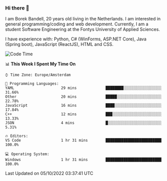 ### Hi there 👋

I am Borek Bandell, 20 years old living in the Netherlands. I am interested in general programming/coding and web development. Currently, I am a student Software Engineering at the Fontys University of Applied Sciences.

I have experience with: Python, C# (WinForms, ASP.NET Core), Java (Spring boot), JavaScript (ReactJS), HTML and CSS.

<!--START_SECTION:waka-->
![Code Time](http://img.shields.io/badge/Code%20Time-239%20hrs%2029%20mins-blue)

📊 **This Week I Spent My Time On** 

```text
⌚︎ Time Zone: Europe/Amsterdam

💬 Programming Languages: 
YAML                     29 mins             ████████░░░░░░░░░░░░░░░░░   31.66% 
Other                    20 mins             █████░░░░░░░░░░░░░░░░░░░░   22.78% 
JavaScript               16 mins             ████░░░░░░░░░░░░░░░░░░░░░   17.84% 
C++                      12 mins             ███░░░░░░░░░░░░░░░░░░░░░░   13.33% 
JSON                     4 mins              █░░░░░░░░░░░░░░░░░░░░░░░░   5.31%

🔥 Editors: 
VS Code                  1 hr 31 mins        █████████████████████████   100.0%

💻 Operating System: 
Windows                  1 hr 31 mins        █████████████████████████   100.0%

```


 Last Updated on 05/10/2022 03:37:41 UTC
<!--END_SECTION:waka-->

<!--**tcBorek2002/tcBorek2002** is a ✨ _special_ ✨ repository because its `README.md` (this file) appears on your GitHub profile.

Here are some ideas to get you started:

- 🔭 I’m currently working on ...
- 🌱 I’m currently learning ...
- 👯 I’m looking to collaborate on ...
- 🤔 I’m looking for help with ...
- 💬 Ask me about ...
- 📫 How to reach me: ...
- 😄 Pronouns: ...
- ⚡ Fun fact: ...
-->
